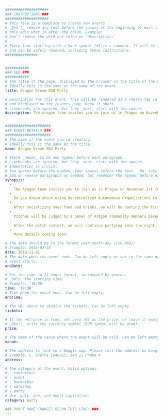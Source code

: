 ```yaml
---
####################
### INSTRUCTIONS ###
####################
# This file is a template to create new events.
# _Don't_ remove any text before the colons at the beginning of each line,
# only edit what is after the colon. Example:
# Don't remove the word nor colon on 'description:'
#
# Every line starting with a hash symbol (#) is a comment. It will be ignored
# and can be safely removed, including these instructions.
###############


###########
### SEO ###
###########
# The title of the page, displayed by the browser on the title of the window.
# Ideally this is the same as the name of the event.
title: Aragon Dream DAO Party

# Description for this event. This will be rendered as a <meta> tag in the HTML,
# and displayed on the /events page. Keep it short.
# Linebreaks are ignored, but they _must_ start with two spaces.
description: The Aragon team invites you to join us in Prague on November 1st for an evening of entertainment and community.


#####################
### EVENT DETAILS ###
#####################
# The name of the event you're creating.
# Ideally this is the same as the title.
name: Aragon Dream DAO Party

# There _needs_ to be one hyphen before each paragraph.
# Linebreaks are ignored, but they _must_ start with two spaces.
# Indentation is crucial:
# Two spaces before the hyphen, four spaces before the text. _No_ tabs allowed.
# Add or remove paragraphs as needed, but remember the hyphen before each entry.
synopsis:
  -
    The Aragon team invites you to join us in Prague on November 1st for an evening of entertainment and community.
  -
    Do you dream about using Decentralized Autonomous Organizations to improve your community? We are offering a chance to help make your dreams come true!
  -
    After socializing over food and drinks, we will be hosting the first Dream DAO pitch contest. Attendees will be able to sign up to give a five minute pitch of their Dream DAO for a chance to win a grand prize of 500 ANT and 500 DAI, with a runner up prize of 250 ANT and 250 DAI. 
  -
    Pitches will be judged by a panel of Aragon community members based on the potential positive impact of the DAO and the realistic likelihood that the DAO will succeed when it is launched. Bonus points will be given for creativity and ambition!
  -
    After the pitch contest, we will continue partying into the night, chilling and dancing to beats mixed by talented DJs from the Ethereum community.
  -
    More details coming soon!

# The date should be in the format year-month-day (ISO 8601).
# Example: 2018-02-28
date: 2018-11-01
# The date when the event ends. Can be left empty or set to the same day the
# event starts.
endDate:

# Set the time in 24 hours format, surrounded by quotes.
# _Only_ the starting time!
# Example: '18:00'
time: '18:30'
# Time when the event ends. Can be left empty.
endTime:

# The URL where to akquire the tickets. Can be left empty.
tickets:

# If the entrance is free, set zero (0) as the price, or leave it empty.
# _Don't_ write the currency symbol (EUR symbol will be used).
price:

# The name of the venue where the event will be held. Can be left empty.
venue:

# The address to link to a Google map. Please test the address on Google Maps.
# Example: 5. května 1640/65, 140 21 Praha 4
address:

# The category of the event. Valid options:
# - conference
# - event
# - hackathon
# - workshop
# - party
# Use _only_ one, and don't capitalize.
category: party

### DON'T MAKE CHANGES BELOW THIS LINE! ###
---
```

<!-- ### DON'T MAKE CHANGES BELOW THIS LINE! ### -->

<Event-Content/>
